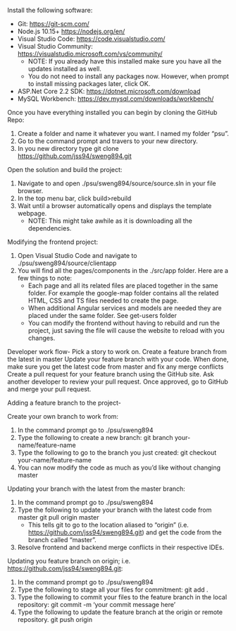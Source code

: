 Install the following software:
* Git: https://git-scm.com/
* Node.js 10.15+ https://nodejs.org/en/
* Visual Studio Code: https://code.visualstudio.com/
* Visual Studio Community: https://visualstudio.microsoft.com/vs/community/
    - NOTE: If you already have this installed make sure you have all the updates installed as well.
    - You do not need to install any packages now. However, when prompt to install missing packages later, click OK.
* ASP.Net Core 2.2 SDK: https://dotnet.microsoft.com/download
* MySQL Workbench: https://dev.mysql.com/downloads/workbench/

Once you have everything installed you can begin by cloning the GitHub Repo:
1. Create a folder and name it whatever you want. I named my folder “psu”.
2. Go to the command prompt and travers to your new directory.
3. In you new directory type
    git clone https://github.com/jss94/sweng894.git

Open the solution and build the project:
1. Navigate to and open ./psu/sweng894/source/source.sln in your file browser.
2. In the top menu bar, click build>rebuild
3. Wait until a browser automatically opens and displays the template webpage. 
    - NOTE: This might take awhile as it is downloading all the dependencies.

Modifying the frontend project:
1. Open Visual Studio Code and navigate to ./psu/sweng894/source/clientapp
2. You will find all the pages/components in the ./src/app folder. Here are a few things to note:
    - Each page and all its related files are placed together in the same folder. For example the google-map folder contains all the related HTML, CSS and TS files needed to create the page. 
    - When additional Angular services and models are needed they are placed under the same folder. See get-users folder
    - You can modify the frontend without having to rebuild and run the project, just saving the file will cause the website to reload with you changes.


Developer work flow- 
Pick a story to work on. 
Create a feature branch from the latest in master
Update your feature branch with your code.
When done, make sure you get the latest code from master and fix any merge conflicts
Create a pull request for your feature branch using the GitHub site.
Ask another developer to review your pull request.
Once approved, go to GitHub and merge your pull request.

Adding a feature branch to the project-

Create your own branch to work from:
1. In the command prompt go to ./psu/sweng894
2. Type the following to create a new branch:
    git branch your-name/feature-name
3. Type the following to go to the branch you just created:
    git checkout your-name/feature-name
1. You can now modify the code as much as you’d like without changing master

Updating your branch with the latest from the master branch:
1. In the command prompt go to ./psu/sweng894
2. Type the following to update your branch with the latest code from master
    git pull origin master
    -  This tells git to go to the location aliased to “origin” (i.e. https://github.com/jss94/sweng894.git) and get the code from the branch called “master”.
3. Resolve frontend and backend merge conflicts in their respective IDEs.

 Updating you feature branch on origin; i.e. https://github.com/jss94/sweng894.git:
1. In the command prompt go to ./psu/sweng894
2. Type the following to stage all your files for commitment:
    git add .
3. Type the following to commit your files to the feature branch in the local repository:
    git commit -m ‘your commit message here’
4. Type the following to update the feature branch at the origin or remote repository. 
    git push origin 
